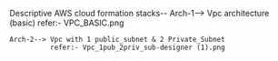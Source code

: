 Descriptive AWS cloud formation stacks--
    Arch-1--> Vpc architecture (basic)
              refer:- VPC_BASIC.png
              
              
    Arch-2--> Vpc with 1 public_subnet & 2 Private_Subnet
              refer:- Vpc_1pub_2priv_sub-designer (1).png